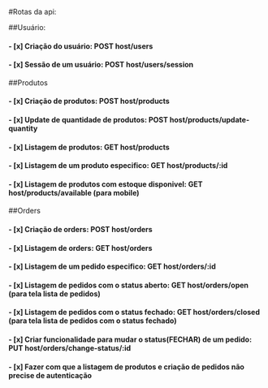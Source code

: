 #Rotas da api:

##Usuário:

#### - \[x] Criação do usuário: POST host/users

#### - \[x] Sessão de um usuário: POST host/users/session

##Produtos

#### - [x] Criação de produtos: POST host/products

#### - [x] Update de quantidade de produtos: POST host/products/update-quantity

#### - [x] Listagem de produtos: GET host/products

#### - [x] Listagem de um produto especifico: GET host/products/:id

#### - [x] Listagem de produtos com estoque disponivel: GET host/products/available (para mobile)

##Orders

#### - \[x] Criação de orders: POST host/orders

#### - \[x] Listagem de orders: GET host/orders

#### - \[x] Listagem de um pedido especifico: GET host/orders/:id

#### - \[x] Listagem de pedidos com o status aberto: GET host/orders/open (para tela lista de pedidos)

#### - \[x] Listagem de pedidos com o status fechado: GET host/orders/closed (para tela lista de pedidos com o status fechado)

#### - \[x] Criar funcionalidade para mudar o status(FECHAR) de um pedido: PUT host/orders/change-status/:id

#### - \[x] Fazer com que a listagem de produtos e criação de pedidos não precise de autenticação
